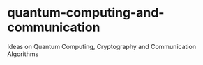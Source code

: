 # quantum-computing-and-communication
Ideas on Quantum Computing, Cryptography and Communication Algorithms
